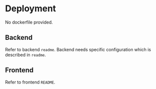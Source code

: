 # Deployment

No dockerfile provided.

## Backend

Refer to backend `readme`. Backend needs specific configuration which is described in `readme`.

## Frontend

Refer to frontend `README`.
